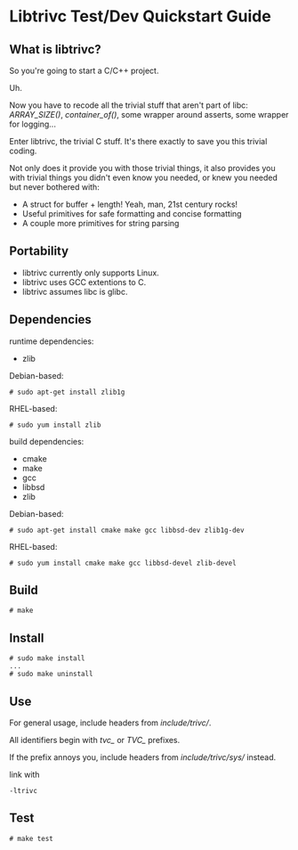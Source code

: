 Libtrivc Test/Dev Quickstart Guide
===

## What is libtrivc?

So you're going to start a C/C++ project.

Uh.

Now you have to recode all the trivial stuff that aren't part of libc: _ARRAY\_SIZE()_, _container\_of()_, some wrapper around asserts, some wrapper for logging...

Enter libtrivc, the trivial C stuff. It's there exactly to save you this trivial coding.

Not only does it provide you with those trivial things, it also provides you with trivial things you didn't even know you needed, or knew you needed but never bothered with:

* A struct for buffer + length! Yeah, man, 21st century rocks!
* Useful primitives for safe formatting and concise formatting
* A couple more primitives for string parsing

## Portability

* libtrivc currently only supports Linux.
* libtrivc uses GCC extentions to C.
* libtrivc assumes libc is glibc.

## Dependencies

runtime dependencies:

* zlib

Debian-based:

	# sudo apt-get install zlib1g

RHEL-based:

	# sudo yum install zlib

build dependencies:

* cmake
* make
* gcc
* libbsd
* zlib

Debian-based:

	# sudo apt-get install cmake make gcc libbsd-dev zlib1g-dev

RHEL-based:

	# sudo yum install cmake make gcc libbsd-devel zlib-devel

## Build
	# make

## Install
	# sudo make install
	...
	# sudo make uninstall

## Use

For general usage, include headers from _include/trivc/_.

All identifiers begin with _tvc\__ or _TVC\__ prefixes.

If the prefix annoys you, include headers from _include/trivc/sys/_ instead.

link with

	-ltrivc

## Test
	# make test
